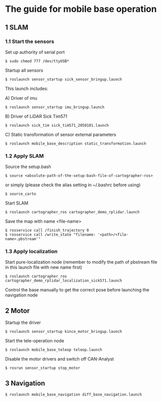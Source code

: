 # The guide for mobile base operation

## 1 SLAM
### 1.1 Start the sensors
Set up authority of serial port
```terminal
$ sudo chmod 777 /dev/ttyUSB*
```
Startup all sensors
```terminal
$ roslaunch sensor_startup sick_sensor_bringup.launch
```

This launch includes:

A) Driver of imu
```terminal
$ roslaunch sensor_startup imu_bringup.launch
```
B) Driver of LiDAR Sick Tim571
```terminal
$ roslaunch sick_tim sick_tim571_2050101.launch
```
C) Static transformation of sensor external parameters
```
$ roslaunch mobile_base_description static_transformation.launch
```

### 1.2 Apply SLAM
Source the setup.bash
```terminal
$ source <absolute-path-of-the-setup-bash-file-of-cartographer-ros>
```
or simply (please check the alias setting in ~/.bashrc before using)
```terminal
$ source_carto
```
Start SLAM
```terminal
$ roslaunch cartographer_ros cartographer_demo_rplidar.launch
```
Save the map with name \<file-name\>
```terminal
$ rosservice call /finish_trajectory 0
$ rosservice call /write_state "filename: '<path>/<file-name>.pbstream'"
```

### 1.3 Apply localization
Start pure-localization node 
(remember to modify the path of pbstream file in this launch file with new name first)
```terminal
$ roslaunch cartographer_ros cartographer_demo_rplidar_localization_sick571.launch
```
Control the base manually to get the correct pose before launching the navigation node 

## 2 Motor 
Startup the driver
```terminal
$ roslaunch sensor_startup kinco_motor_bringup.launch
```
Start the tele-operation node
```terminal
$ roslaunch mobile_base_teleop teleop.launch
```
Disable the motor drivers and switch off CAN-Analyst
```terminal
$ rosrun sensor_startup stop_motor
```

## 3 Navigation
```terminal
$ roslaunch mobile_base_navigation diff_base_navigation.launch
```